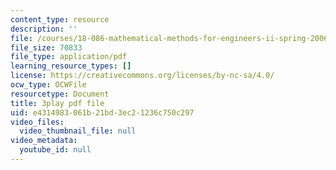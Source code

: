 ```yaml
---
content_type: resource
description: ''
file: /courses/18-086-mathematical-methods-for-engineers-ii-spring-2006/e4314983061b21bd3ec21236c750c297_ZpOJJk6en2o.pdf
file_size: 70833
file_type: application/pdf
learning_resource_types: []
license: https://creativecommons.org/licenses/by-nc-sa/4.0/
ocw_type: OCWFile
resourcetype: Document
title: 3play pdf file
uid: e4314983-061b-21bd-3ec2-1236c750c297
video_files:
  video_thumbnail_file: null
video_metadata:
  youtube_id: null
---
```

